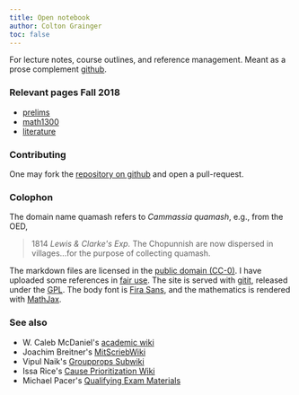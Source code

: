 ```yaml
---
title: Open notebook
author: Colton Grainger
toc: false
---
```


For lecture notes, course outlines, and reference management. Meant as a prose complement [github](https://github.com/coltongrainger/).

### Relevant pages Fall 2018

- [prelims](prelims/)
- [math1300](teaching/math1300)
- [literature](lit)

### Contributing

One may fork the [repository on github](https://github.com/coltongrainger/quamash) and open a pull-request.

### Colophon

The domain name quamash refers to *Cammassia quamash*, e.g., from the OED,

> 1814 *Lewis & Clarke's Exp.* The Chopunnish are now dispersed in villages...for the purpose of collecting quamash.

The markdown files are licensed in the [public domain (CC-0)](http://creativecommons.org/about/cc0). I have uploaded some references in [fair use](https://libguides.bc.edu/copyright/fairuse). The site is served with [gitit](https://github.com/jgm/gitit/), released under the [GPL](http://www.aaronsw.com/weblog/000360). The body font is [Fira Sans](https://github.com/mozilla/Fira), and the mathematics is rendered with [MathJax](https://www.mathjax.org/).

### See also

- W. Caleb McDaniel's [academic wiki](http://wiki.wcaleb.rice.edu/)
- Joachim Breitner's [MitScriebWiki](http://mitschriebwiki.nomeata.de/)
- Vipul Naik's [Groupprops Subwiki](https://groupprops.subwiki.org/wiki/Main_Page)
- Issa Rice's [Cause Prioritization Wiki](https://causeprioritization.org/)
- Michael Pacer's [Qualifying Exam Materials](https://mpacer.org/qualifying-exam-materials/#/qualifying-exam-written-portion/)

